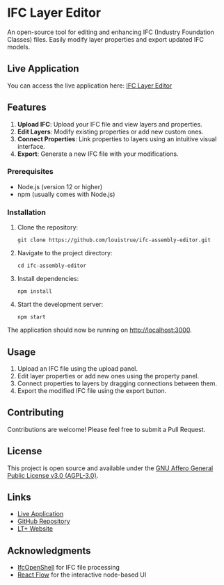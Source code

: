 # IFC Layer Editor

An open-source tool for editing and enhancing IFC (Industry Foundation Classes) files. Easily modify layer properties and export updated IFC models.

## Live Application

You can access the live application here: [IFC Layer Editor](https://ifc-assembly-editor.vercel.app/)

## Features

1. **Upload IFC**: Upload your IFC file and view layers and properties.
2. **Edit Layers**: Modify existing properties or add new custom ones.
3. **Connect Properties**: Link properties to layers using an intuitive visual interface.
4. **Export**: Generate a new IFC file with your modifications.

### Prerequisites

- Node.js (version 12 or higher)
- npm (usually comes with Node.js)

### Installation

1. Clone the repository:
   ```
   git clone https://github.com/louistrue/ifc-assembly-editor.git
   ```
2. Navigate to the project directory:
   ```
   cd ifc-assembly-editor
   ```
3. Install dependencies:
   ```
   npm install
   ```
4. Start the development server:
   ```
   npm start
   ```

The application should now be running on [http://localhost:3000](http://localhost:3000).

## Usage

1. Upload an IFC file using the upload panel.
2. Edit layer properties or add new ones using the property panel.
3. Connect properties to layers by dragging connections between them.
4. Export the modified IFC file using the export button.

## Contributing

Contributions are welcome! Please feel free to submit a Pull Request.

## License

This project is open source and available under the [GNU Affero General Public License v3.0 (AGPL-3.0)](https://www.gnu.org/licenses/agpl-3.0.en.html).

## Links

- [Live Application](https://ifc-assembly-editor.vercel.app/)
- [GitHub Repository](https://github.com/louistrue/ifc-assembly-editor)
- [LT+ Website](https://www.lt.plus/)

## Acknowledgments

- [IfcOpenShell](https://github.com/IfcOpenShell/IfcOpenShell) for IFC file processing
- [React Flow](https://reactflow.dev/) for the interactive node-based UI
